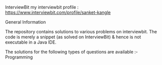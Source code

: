 InterviewBit
my interviewbit profile : https://www.interviewbit.com/profile/sanket-kangle

General Information

The repository contains solutions to various problems on interviewbit. The code is merely a snippet (as solved on InterviewBit) & hence is not executable in a Java IDE.

The solutions for the following types of questions are available :- Programming
